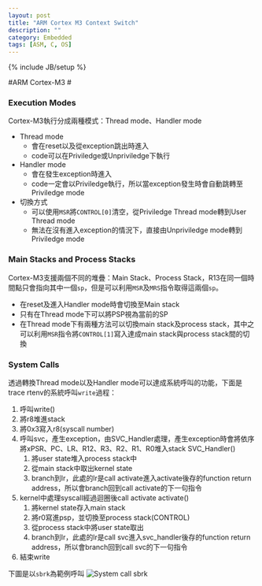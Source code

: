 ```yaml
---
layout: post
title: "ARM Cortex M3 Context Switch"
description: ""
category: Embedded
tags: [ASM, C, OS]
---
```

{% include JB/setup %}

#ARM Cortex-M3 #
### Execution Modes ###
Cortex-M3執行分成兩種模式：Thread mode、Handler mode

* Thread mode
    * 會在reset以及從exception跳出時進入
    * code可以在Priviledge或Unpriviledge下執行
* Handler mode
    * 會在發生exception時進入
    * code一定會以Priviledge執行，所以當exception發生時會自動跳轉至Priviledge mode
* 切換方式
    * 可以使用`MSR`將`CONTROL[0]`清空，從Priviledge Thread mode轉到User Thread mode
    * 無法在沒有進入exception的情況下，直接由Unpriviledge mode轉到Priviledge mode

### Main Stacks and Process Stacks ###
Cortex-M3支援兩個不同的堆疊：Main Stack、Process Stack，R13在同一個時間點只會指向其中一個`sp`，但是可以利用`MSR`及`MRS`指令取得這兩個`sp`。

* 在reset及進入Handler mode時會切換至Main stack
* 只有在Thread mode下可以將PSP視為當前的SP
* 在Thread mode下有兩種方法可以切換main stack及process stack，其中之可以利用`MSR`指令將`CONTROL[1]`寫入達成main stack與process stack間的切換

### System Calls ###
透過轉換Thread mode以及Handler mode可以達成系統呼叫的功能，下面是trace rtenv的系統呼叫`write`過程：

1. 呼叫write()
2. 將r8堆進stack
3. 將0x3寫入r8(syscall number)
4. 呼叫svc，產生exception，由SVC_Handler處理，產生exception時會將依序將xPSR、PC、LR、R12、R3、R2、R1、R0堆入stack
    SVC_Handler()
    1. 將user state堆入process stack中
    2. 從main stack中取出kernel state
    3. branch到lr，此處的lr是call activate進入activate後存的function return address，所以會branch回到call activate的下一句指令
5. kernel中處理syscall經過迴圈後call activate
    activate()
    1. 將kernel state存入main stack
    2. 將r0寫進psp，並切換至process stack(CONTROL)
    3. 從process stack中將user state取出
    4. branch到lr，此處的lr是call svc進入svc_handler後存的function return address，所以會branch回到call svc的下一句指令
6. 結束write

下圖是以`sbrk`為範例呼叫
![System call sbrk](https://farm8.staticflickr.com/7101/13734597853_f0a70eb985_o.jpg)
